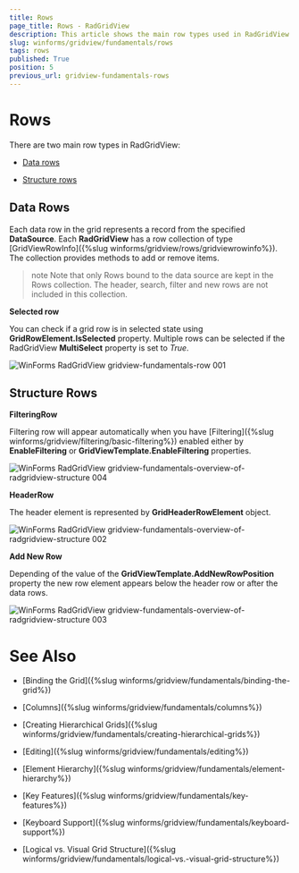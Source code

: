 ```yaml
---
title: Rows
page_title: Rows - RadGridView
description: This article shows the main row types used in RadGridView
slug: winforms/gridview/fundamentals/rows
tags: rows
published: True
position: 5
previous_url: gridview-fundamentals-rows
---
```


# Rows

There are two main row types in RadGridView: 

* [Data rows](#data-rows)

* [Structure rows](#structure-rows)

## Data Rows

Each data row in the grid represents a record from the specified __DataSource__. Each __RadGridView__ has a row collection of type [GridViewRowInfo]({%slug winforms/gridview/rows/gridviewrowinfo%}). The collection provides methods to add or remove items.
      	

>note Note that only Rows bound to the data source are kept in the Rows collection. The header, search, filter and new rows are not included in this collection.

__Selected row__

You can check if a grid row is in selected state using __GridRowElement.IsSelected__ property. Multiple rows can be selected if the RadGridView __MultiSelect__ property is set to *True*.

![WinForms RadGridView gridview-fundamentals-row 001](images/gridview-fundamentals-row001.png)

## Structure Rows

__FilteringRow__

Filtering row will appear automatically when you have [Filtering]({%slug winforms/gridview/filtering/basic-filtering%}) enabled either by __EnableFiltering__ or __GridViewTemplate.EnableFiltering__ properties.

![WinForms RadGridView gridview-fundamentals-overview-of-radgridview-structure 004](images/gridview-fundamentals-overview-of-radgridview-structure004.png)

__HeaderRow__

The header element is represented by __GridHeaderRowElement__ object.

![WinForms RadGridView gridview-fundamentals-overview-of-radgridview-structure 002](images/gridview-fundamentals-overview-of-radgridview-structure002.png)

__Add New Row__

Depending of the value of the __GridViewTemplate.AddNewRowPosition__ property the new row element appears below the header row or after the data rows.

![WinForms RadGridView gridview-fundamentals-overview-of-radgridview-structure 003](images/gridview-fundamentals-overview-of-radgridview-structure003.png)
# See Also
* [Binding the Grid]({%slug winforms/gridview/fundamentals/binding-the-grid%})

* [Columns]({%slug winforms/gridview/fundamentals/columns%})

* [Creating Hierarchical Grids]({%slug winforms/gridview/fundamentals/creating-hierarchical-grids%})

* [Editing]({%slug winforms/gridview/fundamentals/editing%})

* [Element Hierarchy]({%slug winforms/gridview/fundamentals/element-hierarchy%})

* [Key Features]({%slug winforms/gridview/fundamentals/key-features%})

* [Keyboard Support]({%slug winforms/gridview/fundamentals/keyboard-support%})

* [Logical vs. Visual Grid Structure]({%slug winforms/gridview/fundamentals/logical-vs.-visual-grid-structure%})

